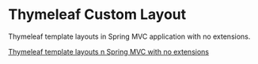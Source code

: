 Thymeleaf Custom Layout
=======================

Thymeleaf template layouts in Spring MVC application with no extensions.

[Thymeleaf template layouts n Spring MVC with no extensions](http://blog.codeleak.pl/2013/11/thymeleaf-template-layouts-in-spring.html)